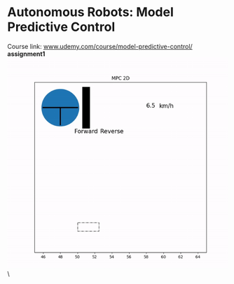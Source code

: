 # Autonomous Robots: Model Predictive Control

Course link: www.udemy.com/course/model-predictive-control/
**assignment1**\
![](https://github.com/satyamgupta2708/Mpc_course/blob/master/assignment_gif/assignment1.gif)\
